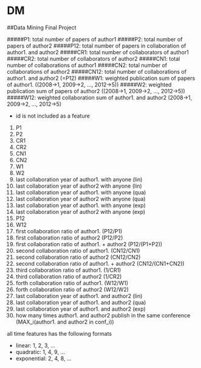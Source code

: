 # DM
##Data Mining Final Project


#####P1: total number of papers of author1
#####P2: total number of papers of author2
#####P12: total number of papers in collaboration of author1. and author2
#####CR1: total number of collaborators of author1
#####CR2: total number of collaborators of author2
#####CN1: total number of collaborations of author1
#####CN2: total number of collaborations of author2
#####CN12: total number of collaborations of author1. and author2 (=P12)
#####W1: weighted publication sum of papers of author1. ((2008->1, 2009->2, ..., 2012->5))
#####W2: weighted publication sum of papers of author2 ((2008->1, 2009->2, ..., 2012->5))
#####W12: weighted collaboration sum of author1. and author2 (2008->1, 2009->2, ..., 2012->5)

* id is not included as a feature


1. P1
1. P2
1. CR1
1. CR2
1. CN1
1. CN2
1. W1
1. W2
1. last collaboration year of author1. with anyone (lin)
1. last collaboration year of author2 with anyone (lin)
1. last collaboration year of author1. with anyone (qua)
1. last collaboration year of author2 with anyone (qua)
1. last collaboration year of author1. with anyone (exp)
1. last collaboration year of author2 with anyone (exp)
1. P12
1. W12
1. first collaboration ratio of author1. (P12/P1)
1. first collaboration ratio of author2 (P12/P2)
1. first collaboration ratio of author1. + author2 (P12/(P1+P2))
1. second collaboration ratio of author1. (CN12/CN1)
1. second collaboration ratio of author2 (CN12/CN2)
1. second collaboration ratio of author1. + author2 (CN12/(CN1+CN2))
1. third collaboration ratio of author1. (1/CR1)
1. third collaboration ratio of author2 (1/CR2)
1. forth collaboration ratio of author1. (W12/W1)
1. forth collaboration ratio of author2 (W12/W2)
1. last collaboration year of author1. and author2 (lin)
1. last collaboration year of author1. and author2 (qua)
1. last collaboration year of author1. and author2 (exp)
1. how many times author1. and author2 publish in the same conference (MAX_i(author1. and author2 in conf_i))

all time features has the following formats
* linear: 1, 2, 3, ...
* quadratic: 1, 4, 9, ...
* exponential: 2, 4, 8, ...



